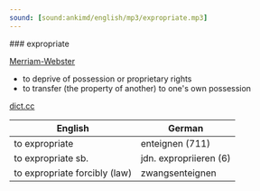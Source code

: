 ```yaml
---
sound: [sound:ankimd/english/mp3/expropriate.mp3]
---
```


\### expropriate

[Merriam-Webster](https://www.merriam-webster.com/dictionary/expropriate)

- to deprive of possession or proprietary rights
- to transfer (the property of another) to one's own possession

[dict.cc](https://www.dict.cc/expropriate)

| English        | German       |
| -------------- | ------------ |
| to expropriate | enteignen (711) |
| to expropriate sb. | jdn. expropriieren (6) |
| to expropriate forcibly (law) | zwangsenteignen |
